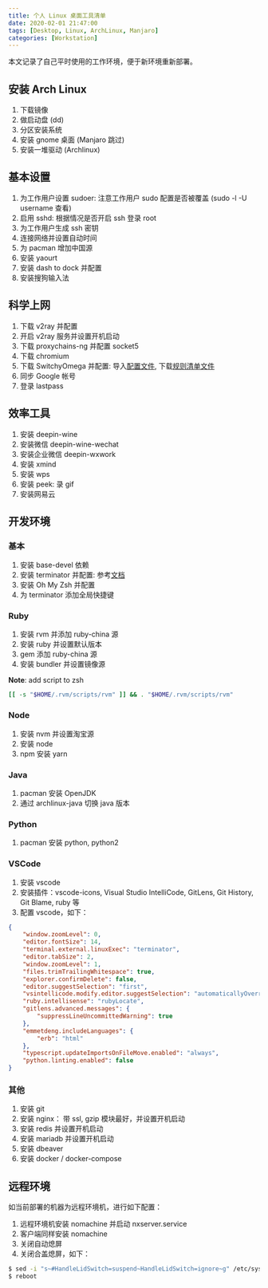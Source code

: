 ```yaml
---
title: 个人 Linux 桌面工具清单
date: 2020-02-01 21:47:00
tags: [Desktop, Linux, ArchLinux, Manjaro]
categories: [Workstation]
---
```


本文记录了自己平时使用的工作环境，便于新环境重新部署。

<!--more-->

## 安装 Arch Linux

1. 下载镜像
2. 做启动盘 (dd)
3. 分区安装系统
4. 安装 gnome 桌面 (Manjaro 跳过)
5. 安装一堆驱动 (Archlinux)

## 基本设置

1. 为工作用户设置 sudoer: 注意工作用户 sudo 配置是否被覆盖 (sudo -l -U username 查看)
2. 启用 sshd: 根据情况是否开启 ssh 登录 root
3. 为工作用户生成 ssh 密钥
4. 连接网络并设置自动时间
5. 为 pacman 增加中国源
6. 安装 yaourt
7. 安装 dash to dock 并配置
8. 安装搜狗输入法

## 科学上网

1. 下载 v2ray 并配置
2. 开启 v2ray 服务并设置开机启动
3. 下载 proxychains-ng 并配置 socket5
4. 下载 chromium
5. 下载 SwitchyOmega 并配置: 导入[配置文件](/attachs/OmegaOptions.bak), 下载[规则清单文件](https://raw.githubusercontent.com/gfwlist/gfwlist/master/gfwlist.txt)
6. 同步 Google 帐号
7. 登录 lastpass

## 效率工具

1. 安装 deepin-wine
2. 安装微信 deepin-wine-wechat
3. 安装企业微信 deepin-wxwork
4. 安装 xmind
5. 安装 wps
6. 安装 peek: 录 gif
7. 安装网易云

## 开发环境

### 基本

1. 安装 base-devel 依赖
2. 安装 terminator 并配置: 参考[文档](https://github.com/jinhucheung/m-terminal)
3. 安装 Oh My Zsh 并配置
4. 为 terminator 添加全局快捷键

### Ruby

1. 安装 rvm 并添加 ruby-china 源
2. 安装 ruby 并设置默认版本
3. gem 添加 ruby-china 源
4. 安装 bundler 并设置镜像源

**Note**: add script to zsh

```sh
[[ -s "$HOME/.rvm/scripts/rvm" ]] && . "$HOME/.rvm/scripts/rvm"
```

### Node

1. 安装 nvm 并设置淘宝源
2. 安装 node
3. npm 安装 yarn

### Java

1. pacman 安装 OpenJDK
2. 通过 archlinux-java 切换 java 版本

### Python

1. pacman 安装 python, python2

### VSCode

1. 安装 vscode
2. 安装插件：vscode-icons, Visual Studio IntelliCode, GitLens, Git History, Git Blame, ruby 等
3. 配置 vscode，如下：

```json
{
    "window.zoomLevel": 0,
    "editor.fontSize": 14,
    "terminal.external.linuxExec": "terminator",
    "editor.tabSize": 2,
    "window.zoomLevel": 1,
    "files.trimTrailingWhitespace": true,
    "explorer.confirmDelete": false,
    "editor.suggestSelection": "first",
    "vsintellicode.modify.editor.suggestSelection": "automaticallyOverrodeDefaultValue",
    "ruby.intellisense": "rubyLocate",
    "gitlens.advanced.messages": {
        "suppressLineUncommittedWarning": true
    },
    "emmetdeng.includeLanguages": {
        "erb": "html"
    },
    "typescript.updateImportsOnFileMove.enabled": "always",
    "python.linting.enabled": false
}
```

### 其他

1. 安装 git
2. 安装 nginx： 带 ssl, gzip 模块最好，并设置开机启动
3. 安装 redis 并设置开机启动
4. 安装 mariadb 并设置开机启动
5. 安装 dbeaver
6. 安装 docker / docker-compose

## 远程环境

如当前部署的机器为远程环境机，进行如下配置：

1. 远程环境机安装 nomachine 并启动 nxserver.service
2. 客户端同样安装 nomachine
3. 关闭自动熄屏
4. 关闭合盖熄屏，如下：

```sh
$ sed -i "s~#HandleLidSwitch=suspend~HandleLidSwitch=ignore~g" /etc/systemd/logind.conf
$ reboot
```